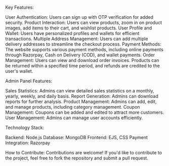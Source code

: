 Key Features:

User Authentication: Users can sign up with OTP verification for added security.
Product Interaction: Users can view products, zoom in on product images, add items to their cart, and wishlist products.
User Profile and Wallet: Users have personalized profiles and wallets for efficient transactions.
Multiple Address Management: Users can add multiple delivery addresses to streamline the checkout process.
Payment Methods: The website supports various payment methods, including online payments through Razorpay, Cash on Delivery (COD), and wallet payments.
Order Management: Users can view and download order invoices. Products can be returned within a specified time period, and refunds are credited to the user's wallet.

Admin Panel Features:

Sales Statistics: Admins can view detailed sales statistics on a monthly, yearly, weekly, and daily basis.
Report Generation: Admins can download reports for further analysis.
Product Management: Admins can add, edit, and manage products, including category management.
Coupon Management: Coupons can be added and edited to attract more customers.
User Management: Admins can manage user accounts efficiently.

Technology Stack:

Backend: Node.js
Database: MongoDB
Frontend: EJS, CSS
Payment Integration: Razorpay

How to Contribute:
Contributions are welcome! If you'd like to contribute to the project, feel free to fork the repository and submit a pull request.
